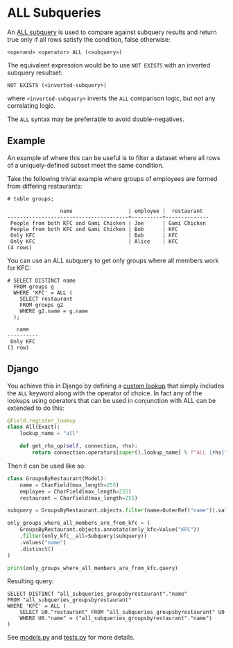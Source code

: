 ALL Subqueries
==============

An [ALL subquery](https://www.postgresql.org/docs/current/functions-subquery.html#FUNCTIONS-SUBQUERY-ALL)
is used to compare against subquery results and return true only if all rows satisfy the condition, false otherwise:


```
<operand> <operator> ALL (<subquery>)
```

The equivalent expression would be to use `NOT EXISTS` with an inverted subquery resultset:

```
NOT EXISTS (<inverted-subquery>)
```

where `<inverted-subquery>` inverts the `ALL` comparison logic, but not any correlating logic.

The `ALL` syntax may be preferrable to avoid double-negatives.


Example
-------

An example of where this can be useful is to filter a dataset where all rows of a uniquely-defined subset meet the same
condition.

Take the following trivial example where groups of employees are formed from differing restaurants:

```
# table groups;

                 name                  | employee |  restaurant
---------------------------------------+----------+--------------
 People from both KFC and Gami Chicken | Joe      | Gami Chicken
 People from both KFC and Gami Chicken | Bob      | KFC
 Only KFC                              | Bob      | KFC
 Only KFC                              | Alice    | KFC
(4 rows)
```

You can use an ALL subquery to get only groups where all members work for KFC:

```
# SELECT DISTINCT name
  FROM groups g
  WHERE 'KFC' = ALL (
    SELECT restaurant
    FROM groups g2
    WHERE g2.name = g.name
  );

   name
----------
 Only KFC
(1 row)
```


Django
------

You achieve this in Django by defining a [custom lookup](https://docs.djangoproject.com/en/dev/howto/custom-lookups/)
that simply includes the `ALL` keyword along with the operator of choice. In fact any of the lookups using operators
that can be used in conjunction with ALL can be extended to do this:

```python
@Field.register_lookup
class All(Exact):
    lookup_name = "all"

    def get_rhs_op(self, connection, rhs):
        return connection.operators[super().lookup_name] % f"ALL {rhs}"
```

Then it can be used like so:

```python
class GroupsByRestaurant(Model):
    name = CharField(max_length=255)
    employee = CharField(max_length=255)
    restaurant = CharField(max_length=255)

subquery = GroupsByRestaurant.objects.filter(name=OuterRef("name")).values("restaurant")

only_groups_where_all_members_are_from_kfc = (
    GroupsByRestaurant.objects.annotate(only_kfc=Value("KFC"))
    .filter(only_kfc__all=Subquery(subquery))
    .values("name")
    .distinct()
)

print(only_groups_where_all_members_are_from_kfc.query)
```

Resulting query:

```
SELECT DISTINCT "all_subqueries_groupsbyrestaurant"."name"
FROM "all_subqueries_groupsbyrestaurant"
WHERE 'KFC' = ALL (
    SELECT U0."restaurant" FROM "all_subqueries_groupsbyrestaurant" U0
    WHERE U0."name" = ("all_subqueries_groupsbyrestaurant"."name")
)
```

See [models.py](./models.py) and [tests.py](./tests.py) for more details.
